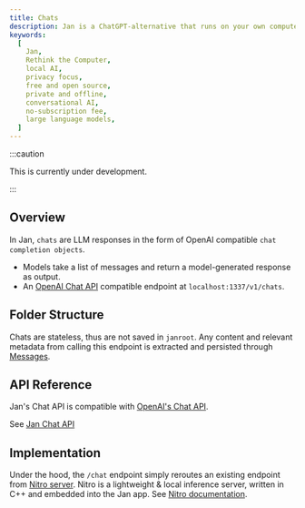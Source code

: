 ```yaml
---
title: Chats
description: Jan is a ChatGPT-alternative that runs on your own computer, with a local API server.
keywords:
  [
    Jan,
    Rethink the Computer,
    local AI,
    privacy focus,
    free and open source,
    private and offline,
    conversational AI,
    no-subscription fee,
    large language models,
  ]
---
```


:::caution

This is currently under development.

:::

## Overview

In Jan, `chats` are LLM responses in the form of OpenAI compatible `chat completion objects`.

- Models take a list of messages and return a model-generated response as output.
- An [OpenAI Chat API](https://platform.openai.com/docs/api-reference/chat) compatible endpoint at `localhost:1337/v1/chats`.

## Folder Structure

Chats are stateless, thus are not saved in `janroot`. Any content and relevant metadata from calling this endpoint is extracted and persisted through [Messages](/docs/engineering/messages).

## API Reference

Jan's Chat API is compatible with [OpenAI's Chat API](https://platform.openai.com/docs/api-reference/chat).

See [Jan Chat API](https://jan.ai/api-reference/#tag/Chat-Completion)

## Implementation

Under the hood, the `/chat` endpoint simply reroutes an existing endpoint from [Nitro server](https://nitro.jan.ai). Nitro is a lightweight & local inference server, written in C++ and embedded into the Jan app. See [Nitro documentation](https://nitro.jan.ai/docs).
